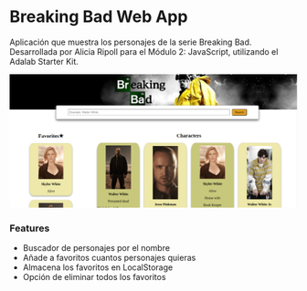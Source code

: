 # Breaking Bad Web App

Aplicación que muestra los personajes de la serie Breaking Bad.
Desarrollada por Alicia Ripoll para el Módulo 2: JavaScript, utilizando el Adalab Starter Kit.


![700143678ddfb9dae5534bf3dca2e7ab](./src/images/break.png) 

### Features

- Buscador de personajes por el nombre
- Añade a favoritos cuantos personajes quieras
- Almacena los favoritos en LocalStorage
- Opción de eliminar todos los favoritos
